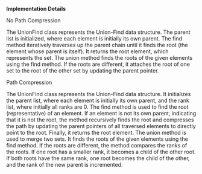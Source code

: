 **Implementation Details**

No Path Compression

The UnionFind class represents the Union-Find data structure. The parent list is initialized, where each element is initially its own parent.
The find method iteratively traverses up the parent chain until it finds the root (the element whose parent is itself). It returns the root element, which represents the set.
The union method finds the roots of the given elements using the find method. If the roots are different, it attaches the root of one set to the root of the other set by updating the parent pointer.

Path Compression

The UnionFind class represents the Union-Find data structure. It initializes the parent list, where each element is initially its own parent, and the rank list, where initially all ranks are 0.
The find method is used to find the root (representative) of an element. If an element is not its own parent, indicating that it is not the root, the method recursively finds the root and compresses the path by updating the parent pointers of all traversed elements to directly point to the root. Finally, it returns the root element.
The union method is used to merge two sets. It finds the roots of the given elements using the find method. If the roots are different, the method compares the ranks of the roots. If one root has a smaller rank, it becomes a child of the other root. If both roots have the same rank, one root becomes the child of the other, and the rank of the new parent is incremented.
